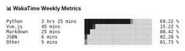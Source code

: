 **:bar_chart: WakaTime Weekly Metrics**

<!--START_SECTION:waka-->

```text
Python       3 hrs 25 mins   █████████████████▒░░░░░░░   69.22 %
Vue.js       45 mins         ███▓░░░░░░░░░░░░░░░░░░░░░   15.22 %
Markdown     25 mins         ██░░░░░░░░░░░░░░░░░░░░░░░   08.42 %
JSON         6 mins          ▓░░░░░░░░░░░░░░░░░░░░░░░░   02.28 %
Other        5 mins          ▒░░░░░░░░░░░░░░░░░░░░░░░░   01.73 %
```

<!--END_SECTION:waka-->
